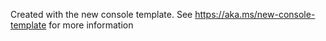 Created with the new console template.
See https://aka.ms/new-console-template for more information
